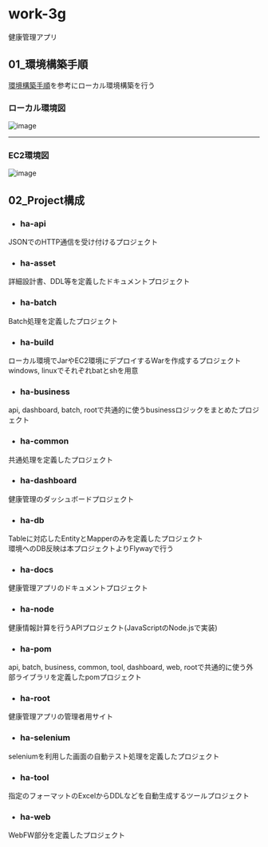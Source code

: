 # work-3g
健康管理アプリ  

## 01_環境構築手順  
[環境構築手順](https://github.com/kohei-okazaki/work-3g/wiki/00_%E7%92%B0%E5%A2%83%E6%A7%8B%E7%AF%89%E6%89%8B%E9%A0%86)を参考にローカル環境構築を行う  

 
### **ローカル環境図**
![image](https://user-images.githubusercontent.com/24481212/104831982-f7470280-58d0-11eb-8277-96886b961222.PNG)  

-----

### **EC2環境図**  
![image](https://user-images.githubusercontent.com/24481212/104832424-4cd0de80-58d4-11eb-9117-86cf24c6191d.png)  

## 02_Project構成  
* ### ha-api  
JSONでのHTTP通信を受け付けるプロジェクト   

* ### ha-asset  
詳細設計書、DDL等を定義したドキュメントプロジェクト  

* ### ha-batch  
Batch処理を定義したプロジェクト  

* ### ha-build  
ローカル環境でJarやEC2環境にデプロイするWarを作成するプロジェクト  
windows, linuxでそれぞれbatとshを用意  

* ### ha-business  
api, dashboard, batch, rootで共通的に使うbusinessロジックをまとめたプロジェクト  

* ### ha-common  
共通処理を定義したプロジェクト  

* ### ha-dashboard  
健康管理のダッシュボードプロジェクト  

* ### ha-db  
Tableに対応したEntityとMapperのみを定義したプロジェクト  
環境へのDB反映は本プロジェクトよりFlywayで行う  

* ### ha-docs  
健康管理アプリのドキュメントプロジェクト  

* ### ha-node  
健康情報計算を行うAPIプロジェクト(JavaScriptのNode.jsで実装) 

* ### ha-pom  
api, batch, business, common, tool, dashboard, web, rootで共通的に使う外部ライブラリを定義したpomプロジェクト  

* ### ha-root  
健康管理アプリの管理者用サイト    

* ### ha-selenium  
seleniumを利用した画面の自動テスト処理を定義したプロジェクト  

* ### ha-tool  
指定のフォーマットのExcelからDDLなどを自動生成するツールプロジェクト  

* ### ha-web  
WebFW部分を定義したプロジェクト  
